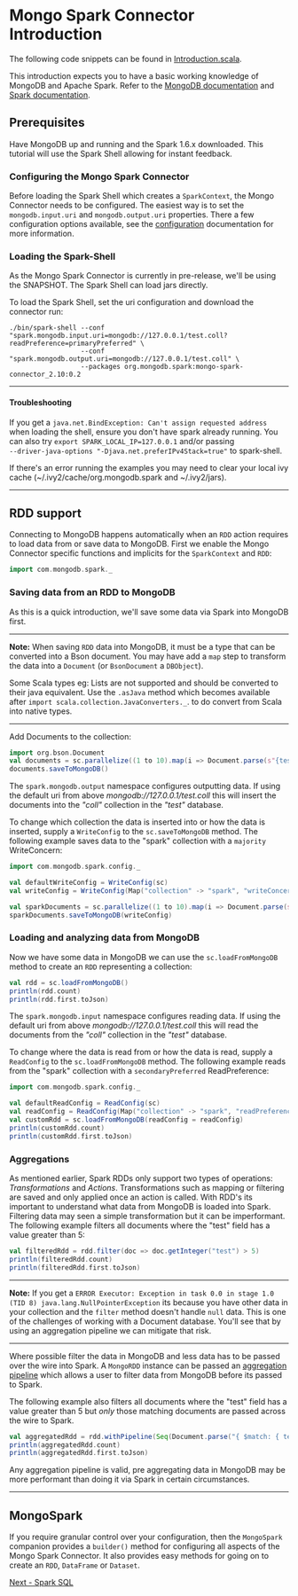 # Mongo Spark Connector Introduction

The following code snippets can be found in [Introduction.scala](../examples/src/test/scala/tour/Introduction.scala).

This introduction expects you to have a basic working knowledge of MongoDB and Apache Spark. Refer to the 
[MongoDB documentation](https://docs.mongodb.org/) and [Spark documentation](https://spark.apache.org/docs/latest/).

## Prerequisites

Have MongoDB up and running and the Spark 1.6.x downloaded. This tutorial will use the Spark Shell allowing for instant feedback.

### Configuring the Mongo Spark Connector

Before loading the Spark Shell which creates a `SparkContext`, the Mongo Connector needs to be configured. The easiest way is to set 
the `mongodb.input.uri` and `mongodb.output.uri` properties. There a few configuration options available, see the [configuration](2-configuring.md) documentation for more information.

### Loading the Spark-Shell
As the Mongo Spark Connector is currently in pre-release, we'll be using the SNAPSHOT.  The Spark Shell can load jars directly. 

To load the Spark Shell, set the uri configuration and download the connector run:

```
./bin/spark-shell --conf "spark.mongodb.input.uri=mongodb://127.0.0.1/test.coll?readPreference=primaryPreferred" \
                  --conf "spark.mongodb.output.uri=mongodb://127.0.0.1/test.coll" \
                  --packages org.mongodb.spark:mongo-spark-connector_2.10:0.2
```

------
#### Troubleshooting

If you get a `java.net.BindException: Can't assign requested address` when loading the shell, ensure you don't have spark already running. You can also try `export SPARK_LOCAL_IP=127.0.0.1` and/or passing  
`--driver-java-options "-Djava.net.preferIPv4Stack=true"` to spark-shell.

If there's an error running the examples you may need to clear your local ivy cache (~/.ivy2/cache/org.mongodb.spark and ~/.ivy2/jars).

------

## RDD support

Connecting to MongoDB happens automatically when an `RDD` action requires to load data from or save data to MongoDB.
First we enable the Mongo Connector specific functions and implicits for the `SparkContext` and `RDD`:

```scala
import com.mongodb.spark._
```

### Saving data from an RDD to MongoDB

As this is a quick introduction, we'll save some data via Spark into MongoDB first.

------
**Note:** When saving `RDD` data into MongoDB, it must be a type that can be converted into a Bson document. 
You may have add a `map` step to transform the data into a `Document` (or `BsonDocument` a `DBObject`). 

Some Scala types eg: Lists are not supported and should be converted to their java equivalent. Use the `.asJava` method which becomes available after `import scala.collection.JavaConverters._`. to do convert from Scala into native types.

------

Add Documents to the collection:

```scala
import org.bson.Document
val documents = sc.parallelize((1 to 10).map(i => Document.parse(s"{test: $i}")))
documents.saveToMongoDB()
```

The `spark.mongodb.output` namespace configures outputting data. If using the default uri from above 
*mongodb://127.0.0.1/test.coll* this will insert the documents into the *"coll"* collection in the *"test"* database.

To change which collection the data is inserted into or how the data is inserted, supply a `WriteConfig` to the `sc.saveToMongoDB` method. 
The following example saves data to the "spark" collection with a `majority` WriteConcern:

```scala
import com.mongodb.spark.config._

val defaultWriteConfig = WriteConfig(sc)
val writeConfig = WriteConfig(Map("collection" -> "spark", "writeConcern.w" -> "majority"), Some(defaultWriteConfig))

val sparkDocuments = sc.parallelize((1 to 10).map(i => Document.parse(s"{spark: $i}")))
sparkDocuments.saveToMongoDB(writeConfig)
```

### Loading and analyzing data from MongoDB

Now we have some data in MongoDB we can use the `sc.loadFromMongoDB` method to create an `RDD` representing a collection:

```scala
val rdd = sc.loadFromMongoDB()
println(rdd.count)
println(rdd.first.toJson)
```

The `spark.mongodb.input` namespace configures reading data. If using the default uri from above 
*mongodb://127.0.0.1/test.coll* this will read the documents from the *"coll"* collection in the *"test"* database.

To change where the data is read from or how the data is read, supply a `ReadConfig` to the `sc.loadFromMongoDB` method. 
The following example reads from the "spark" collection with a `secondaryPreferred` ReadPreference:

```scala
import com.mongodb.spark.config._

val defaultReadConfig = ReadConfig(sc)
val readConfig = ReadConfig(Map("collection" -> "spark", "readPreference.name" -> "secondaryPreferred"), Some(defaultReadConfig))
val customRdd = sc.loadFromMongoDB(readConfig = readConfig)
println(customRdd.count)
println(customRdd.first.toJson)
```

### Aggregations

As mentioned earlier, Spark RDDs only support two types of operations: *Transformations* and *Actions*. 
Transformations such as mapping or filtering are saved and only applied once an action is called.  With RDD's its important to understand what data from MongoDB is loaded into Spark. Filtering data may seen a simple transformation but it 
can be imperformant. The following example filters all documents where the "test" field has a value greater than 5:

```scala
val filteredRdd = rdd.filter(doc => doc.getInteger("test") > 5)
println(filteredRdd.count)
println(filteredRdd.first.toJson)
```

-----
**Note:** If you get a `ERROR Executor: Exception in task 0.0 in stage 1.0 (TID 8) java.lang.NullPointerException` its because you
have other data in your collection and the `filter` method doesn't handle `null` data. This is one of the challenges of working with a Document database.  You'll see that by using an aggregation pipeline we can mitigate that risk.

-----

Where possible filter the data in MongoDB and less data has to be passed over the wire into Spark.  A `MongoRDD` instance can be 
passed an [aggregation pipeline](https://docs.mongodb.org/manual/core/aggregation-pipeline/) which allows a user to filter data from 
MongoDB before its passed to Spark.

The following example also filters all documents where the "test" field has a value greater than 5 but *only* those matching documents are 
passed across the wire to Spark.

```scala
val aggregatedRdd = rdd.withPipeline(Seq(Document.parse("{ $match: { test : { $gt : 5 } } }")))
println(aggregatedRdd.count)
println(aggregatedRdd.first.toJson)
```
Any aggregation pipeline is valid, pre aggregating data in MongoDB may be more performant than doing it via Spark in certain circumstances.

-----

## MongoSpark

If you require granular control over your configuration, then the `MongoSpark` companion provides a `builder()` method for configuring 
all aspects of the Mongo Spark Connector.  It also provides easy methods for going on to create an `RDD`, `DataFrame` or `Dataset`.

[Next - Spark SQL](1-sparkSQL.md)

